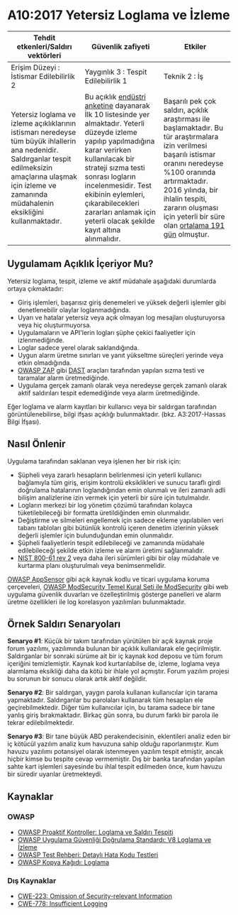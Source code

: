 # A10:2017 Yetersiz Loglama ve İzleme

| Tehdit etkenleri/Saldırı vektörleri | Güvenlik zafiyeti           | Etkiler               |
| -- | -- | -- |
| Erişim Düzeyi : İstismar Edilebilirlik 2 | Yaygınlık 3 : Tespit Edilebilirlik 1 | Teknik 2 : İş |
| Yetersiz loglama ve izleme açıklıklarının istismarı neredeyse tüm büyük ihlallerin ana nedenidir. Saldırganlar tespit edilmeksizin amaçlarına ulaşmak için izleme ve zamanında müdahalenin eksikliğini kullanmaktadır. | Bu açıklık [endüstri anketine](https://owasp.blogspot.com/2017/08/owasp-top-10-2017-project-update.html) dayanarak İlk 10 listesinde yer almaktadır. Yeterli düzeyde izleme yapılıp yapılmadığına karar verirken kullanılacak bir strateji sızma testi sonrası logların incelenmesidir. Test ekibinin eylemleri, çıkarabilecekleri zararları anlamak için yeterli olacak şekilde kayıt altına alınmalıdır. | Başarılı pek çok saldırı, açıklık araştırması ile başlamaktadır. Bu tür araştırmalara izin verilmesi başarılı istismar oranını neredeyse %100 oranında artırmaktadır. 2016 yılında, bir ihlalin tespiti, zararın oluşması için yeterli bir süre olan [ortalama 191 gün](https://www-01.ibm.com/common/ssi/cgi-bin/ssialias?htmlfid=SEL03130WWEN&) olmuştur. |

## Uygulamam Açıklık İçeriyor Mu?

Yetersiz loglama, tespit, izleme ve aktif müdahale aşağıdaki durumlarda ortaya çıkmaktadır:

* Giriş işlemleri, başarısız giriş denemeleri ve yüksek değerli işlemler gibi denetlenebilir olaylar loglanmadığında.
* Uyarı ve hatalar yetersiz veya açık olmayan log mesajları oluşturuyorsa veya hiç oluşturmuyorsa.
* Uygulamaların ve API'lerin logları şüphe çekici faaliyetler için izlenmediğinde.
* Loglar sadece yerel olarak saklandığında.
* Uygun alarm üretme sınırları ve yanıt yükseltme süreçleri yerinde veya etkin olmadığında.
* [OWASP ZAP](https://wiki.owasp.org/index.php/OWASP_Zed_Attack_Proxy_Project) gibi [DAST](https://wiki.owasp.org/index.php/Category:Vulnerability_Scanning_Tools) araçları tarafından yapılan sızma testi ve taramalar alarm üretmediğinde.
* Uygulama gerçek zamanlı olarak veya neredeyse gerçek zamanlı olarak aktif saldırıları tespit edemediğinde veya alarm üretmediğinde.

Eğer loglama ve alarm kayıtları bir kullanıcı veya bir saldırgan tarafından görüntülenebilirse, bilgi ifşası açıklığı bulunmaktadır. (bkz. A3:2017-Hassas Bilgi İfşası).

## Nasıl Önlenir

Uygulama tarafından saklanan veya işlenen her bir risk için:

* Şüpheli veya zararlı hesapların belirlenmesi için yeterli kullanıcı bağlamıyla tüm giriş, erişim kontrolü eksiklikleri ve sunucu taraflı girdi doğrulama hatalarının loglandığından emin olunmalı ve ileri zamanlı adli bilişim analizlerine izin vermek için yeterli bir süre için tutulmalıdır.
* Logların merkezi bir log yönetim çözümü tarafından kolayca tüketilebileceği bir formatta üretildiğinden emin olunmalıdır.
* Değiştirme ve silmeleri engellemek için sadece ekleme yapılabilen veri tabanı tabloları gibi bütünlük kontrolü içeren denetim izlerinin yüksek değerli işlemler için bulunduğundan emin olunmalıdır.
* Şüpheli faaliyetlerin tespit edilebileceği ve zamanında müdahale edilebileceği şekilde etkin izleme ve alarm üretimi sağlanmalıdır.
* [NIST 800-61 rev 2](https://csrc.nist.gov/publications/detail/sp/800-61/rev-2/final) veya daha ileri sürümleri gibi bir olay müdahale ve kurtarma planı oluşturulmalı veya benimsenmelidir.

[OWASP AppSensor](https://wiki.owasp.org/index.php/OWASP_AppSensor_Project) gibi açık kaynak kodlu ve ticari uygulama koruma çerçeveleri, [OWASP ModSecurity Temel Kural Seti ile ModSecurity](https://wiki.owasp.org/index.php/Category:OWASP_ModSecurity_Core_Rule_Set_Project) gibi web uygulama güvenlik duvarları ve özelleştirilmiş gösterge panelleri ve alarm üretme özellikleri ile log korelasyon yazılımları bulunmaktadır.

## Örnek Saldırı Senaryoları

**Senaryo #1**: Küçük bir takım tarafından yürütülen bir açık kaynak proje forum yazılımı, yazılımında bulunan bir açıklık kullanılarak ele geçirilmiştir. Saldırganlar bir sonraki sürüme ait bir iç kaynak kod deposu ve tüm forum içeriğini temizlemiştir. Kaynak kod kurtarılabilse de, izleme, loglama veya alarmlama eksikliği daha da kötü bir ihlale yol açmıştır. Forum yazılım projesi bu sorunun bir sonucu olarak artık aktif değildir.

**Senaryo #2**: Bir saldırgan, yaygın parola kullanan kullanıcılar için tarama yapmaktadır. Saldırganlar bu parolaları kullanarak tüm hesapları ele geçirebilmektedir. Diğer tüm kullanıcılar için, bu tarama sadece bir tane yanlış giriş bırakmaktadır. Birkaç gün sonra, bu durum farklı bir parola ile tekrar edilebilmektedir.

**Senaryo #3**: Bir tane büyük ABD perakendecisinin, eklentileri analiz eden bir iç kötücül yazılım analiz kum havuzuna sahip olduğu raporlanmıştır. Kum havuzu yazılımı potansiyel olarak istenmeyen yazılım tespit etmiştir, ancak hiçbir kimse bu tespite cevap vermemiştir. Dış bir banka tarafından yapılan sahte kart işlemleri sayesinde bu ihlal tespit edilmeden önce, kum havuzu bir süredir uyarılar üretmekteydi.

## Kaynaklar

### OWASP

* [OWASP Proaktif Kontroller: Loglama ve Saldırı Tespiti](https://wiki.owasp.org/index.php/OWASP_Proactive_Controls#8:_Implement_Logging_and_Intrusion_Detection)
* [OWASP Uygulama Güvenliği Doğrulama Standardı: V8 Loglama ve İzleme](https://wiki.owasp.org/index.php/Category:OWASP_Application_Security_Verification_Standard_Project#tab=Home)
* [OWASP Test Rehberi: Detaylı Hata Kodu Testleri](https://wiki.owasp.org/index.php/Category:OWASP_Application_Security_Verification_Standard_Project#tab=Home)
* [OWASP Kopya Kağıdı: Loglama](https://wiki.owasp.org/index.php/Logging_Cheat_Sheet)

### Dış Kaynaklar

* [CWE-223: Omission of Security-relevant Information](https://cwe.mitre.org/data/definitions/223.html)
* [CWE-778: Insufficient Logging](https://cwe.mitre.org/data/definitions/778.html)
